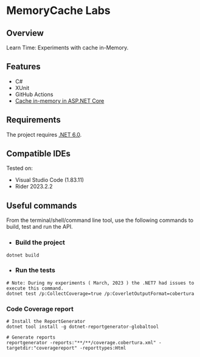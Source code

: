 # MemoryCache Labs

## Overview

Learn Time: Experiments with cache in-Memory.

## Features

 - C#
 - XUnit
 - GitHub Actions
 - [Cache in-memory in ASP.NET Core](https://learn.microsoft.com/en-us/aspnet/core/performance/caching/memory)

## Requirements

The project requires [.NET 6.0](https://dotnet.microsoft.com/en-us/download/dotnet/6.0).

## Compatible IDEs

Tested on:

- Visual Studio Code (1.83.11)
- Rider 2023.2.2

## Useful commands

From the terminal/shell/command line tool, use the following commands to build, test and run the API.

- ### Build the project

```shell
dotnet build
```

- ### Run the tests

```shell
# Note: During my experiments ( March, 2023 ) the .NET7 had issues to execute this command.
dotnet test /p:CollectCoverage=true /p:CoverletOutputFormat=cobertura
```

### Code Coverage report

```shell
# Install the ReportGenerator
dotnet tool install -g dotnet-reportgenerator-globaltool
```

```shell
# Generate reports
reportgenerator -reports:"**/**/coverage.cobertura.xml" -targetdir:"coveragereport" -reporttypes:Html
```
